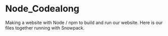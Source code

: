 # Node_Codealong
 Making a website with Node / npm to build and run our website. Here is our files together running with Snowpack.
